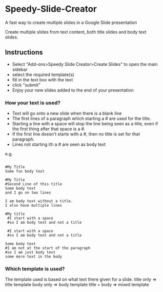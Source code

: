 # Speedy-Slide-Creator
A fast way to create multiple slides in a Google Slide presentation

Create multiple slides from text content, both title slides and body text slides.

## Instructions
- Select "Add-ons>Speedy Slide Creator>Create Slides" to open the main sidebar
- select the required template(s)
- fill in the text box with the text
- click "submit"
- Enjoy your new slides added to the end of your presentation

### How your text is used?
- Text will go onto a new slide when there is a blank line
- The first lines of a paragraph which starting a # are used for the title.
- Starting a line with a space will stop the line being seen as a title, even if the first thing after that space is a #.
- If the first line doesn't starts with a #, then no title is set for that paragraph.
- Lines not starting ith a # are seen as body text

e.g.
```

#My Title
Some fun body text

#My Title
#Second Line of this title
Some body text
and I go on two lines

I am body text without a title.
I also have multiple lines

#My title
 #I start with a space
 #so I am body text and not a title

 #I start with a space
 #so I am body text and not a title

Some body text
#I am not at the start of the paragraph
#so I am just body text
some more text in the body
```

### Which template is used?
The template used is based on what text there given for a slide.
title only => title template
body only => body template
title + body => mixed template
